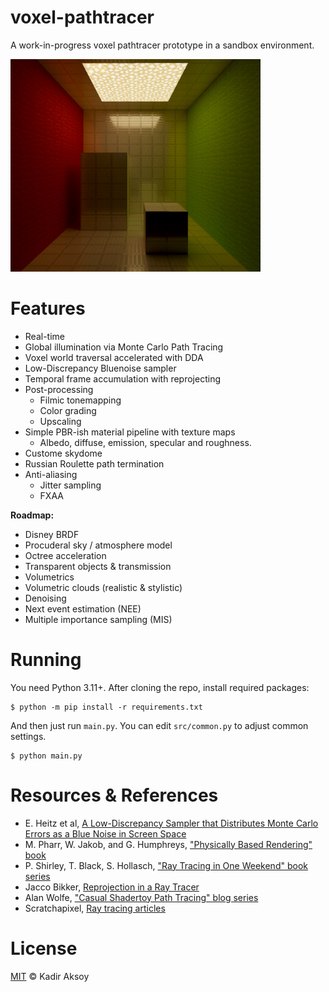 # voxel-pathtracer
A work-in-progress voxel pathtracer prototype in a sandbox environment.

<img src="https://raw.githubusercontent.com/kadir014/voxel-pathtracer/refs/heads/main/data/cornell.jpg" width=400>



# Features
- Real-time
- Global illumination via Monte Carlo Path Tracing
- Voxel world traversal accelerated with DDA
- Low-Discrepancy Bluenoise sampler
- Temporal frame accumulation with reprojecting
- Post-processing
  - Filmic tonemapping
  - Color grading
  - Upscaling
- Simple PBR-ish material pipeline with texture maps
  - Albedo, diffuse, emission, specular and roughness.
- Custome skydome
- Russian Roulette path termination
- Anti-aliasing
  - Jitter sampling
  - FXAA

**Roadmap:**
- Disney BRDF
- Procuderal sky / atmosphere model
- Octree acceleration
- Transparent objects & transmission
- Volumetrics
- Volumetric clouds (realistic & stylistic)
- Denoising
- Next event estimation (NEE)
- Multiple importance sampling (MIS)



# Running
You need Python 3.11+. After cloning the repo, install required packages:
```shell
$ python -m pip install -r requirements.txt
```
And then just run `main.py`. You can edit `src/common.py` to adjust common settings.
```shell
$ python main.py
```


# Resources & References
- E. Heitz et al, [A Low-Discrepancy Sampler that Distributes Monte Carlo Errors as a Blue Noise in Screen Space](https://eheitzresearch.wordpress.com/762-2/)
- M. Pharr, W. Jakob, and G. Humphreys, ["Physically Based Rendering" book](https://www.pbr-book.org/4ed/contents)
- P. Shirley, T. Black, S. Hollasch, ["Ray Tracing in One Weekend" book series](https://raytracing.github.io/)
- Jacco Bikker, [Reprojection in a Ray Tracer](https://jacco.ompf2.com/2024/01/18/reprojection-in-a-ray-tracer/)
- Alan Wolfe, ["Casual Shadertoy Path Tracing" blog series](https://blog.demofox.org/2020/05/25/casual-shadertoy-path-tracing-1-basic-camera-diffuse-emissive/)
- Scratchapixel, [Ray tracing articles](https://www.scratchapixel.com/)



# License
[MIT](LICENSE) © Kadir Aksoy
